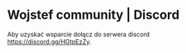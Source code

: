 
# Wojstef community | Discord






Aby uzyskać wsparcie dołącz do serwera discord https://discord.gg/HGtpEzZy.


